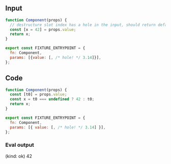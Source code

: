 
## Input

```javascript
function Component(props) {
  // destructure slot index has a hole in the input, should return default
  const [x = 42] = props.value;
  return x;
}

export const FIXTURE_ENTRYPOINT = {
  fn: Component,
  params: [{value: [, /* hole! */ 3.14]}],
};

```

## Code

```javascript
function Component(props) {
  const [t0] = props.value;
  const x = t0 === undefined ? 42 : t0;
  return x;
}

export const FIXTURE_ENTRYPOINT = {
  fn: Component,
  params: [{ value: [, /* hole! */ 3.14] }],
};

```
      
### Eval output
(kind: ok) 42